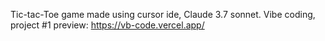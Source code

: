 Tic-tac-Toe game made using cursor ide, Claude 3.7 sonnet. 
Vibe coding, project #1
preview:
https://vb-code.vercel.app/
